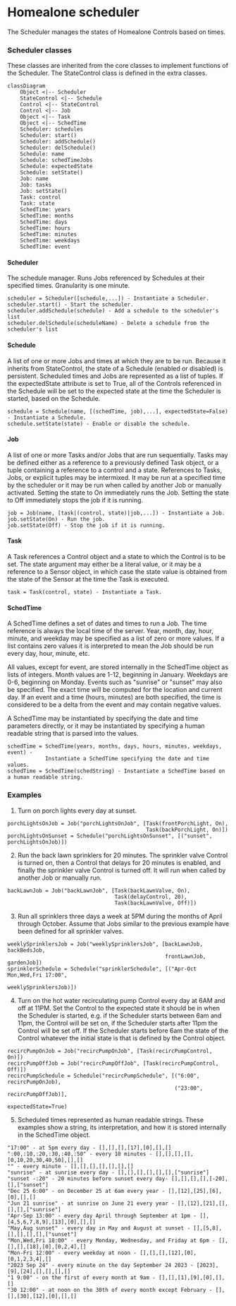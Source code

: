 # Homealone scheduler

The Scheduler manages the states of Homealone Controls based on times.

### Scheduler classes
These classes are inherited from the core classes to implement functions of the Scheduler.  The StateControl class is defined in the extra classes.

```mermaid
classDiagram
	Object <|-- Scheduler
	StateControl <|-- Schedule
    Control <|-- StateControl
    Control <|-- Job
	Object <|-- Task
	Object <|-- SchedTime
	Scheduler: schedules
	Scheduler: start()
	Scheduler: addSchedule()
	Scheduler: delSchedule()
	Schedule: name
    Schedule: schedTimeJobs
    Schedule: expectedState
	Schedule: setState()
	Job: name
	Job: tasks
	Job: setState()
	Task: control
	Task: state
	SchedTime: years
	SchedTime: months
	SchedTime: days
	SchedTime: hours
	SchedTime: minutes
	SchedTime: weekdays
	SchedTime: event
```

#### Scheduler
The schedule manager.  Runs Jobs referenced by Schedules at their specified times.  Granularity is one minute.
```
scheduler = Scheduler([schedule,...]) - Instantiate a Scheduler.
scheduler.start() - Start the scheduler.
scheduler.addSchedule(schedule) - Add a schedule to the scheduler's list
scheduler.delSchedule(scheduleName) - Delete a schedule from the scheduler's list
```
#### Schedule
A list of one or more Jobs and times at which they are to be run.  Because it inherits from StateControl, the state of a Schedule (enabled or disabled) is persistent.  Scheduled times and Jobs are represented as a list of tuples.  If the expectedState attribute is set to True, all of the Controls referenced in the Schedule will be set to the expected state at the time the Scheduler is started, based on the Schedule.
```
schedule = Schedule(name, [(schedTime, job),...], expectedState=False) - Instantiate a Schedule.
schedule.setState(state) - Enable or disable the schedule.
```
#### Job
A list of one or more Tasks and/or Jobs that are run sequentially. Tasks may be defined either as a reference to a previously defined Task object, or a tuple containing a reference to a control and a state.  References to Tasks, Jobs, or explicit tuples may be intermixed.  It may be run at a specified time by the scheduler or it may be run when called by another Job or manually activated.  Setting the state to On immediately runs the Job. Setting the state to Off immediately stops the job if it is running.
```
job = Job(name, [task|(control, state)|job,...]) - Instantiate a Job.
job.setState(On) - Run the job.
job.setState(Off) - Stop the job if it is running.
```
#### Task
A Task references a Control object and a state to which the Control is to be set.  The state argument may either be a literal value, or it may be a reference to a Sensor object, in which case the state value is obtained from the state of the Sensor at the time the Task is executed.
```
task = Task(control, state) - Instantiate a Task.
```
#### SchedTime
A SchedTime defines a set of dates and times to run a Job. The time reference is always the local time of the server.  Year, month, day, hour, minute, and weekday may be specified as a list of zero or more values. If a list contains zero values it is interpreted to mean the Job should be run every day, hour, minute, etc.  

All values, except for event, are stored internally in the SchedTime object as lists of integers.  Month values are 1-12, beginning in January.  Weekdays are 0-6, beginning on Monday. Events such as "sunrise" or "sunset" may also be specified. The exact time will be computed for the location and current day.  If an event and a time (hours, minutes) are both specified, the time is considered to be a delta from the event and may contain negative values.

A SchedTime may be instantiated by specifying the date and time parameters directly, or it may be instantiated by specifying a human readable string that is parsed into the values.
```
schedTime = SchedTime(years, months, days, hours, minutes, weekdays, event) -
            Instantiate a SchedTime specifying the date and time values.
schedTime = SchedTime(schedString) - Instantiate a SchedTime based on a human readable string.
```
### Examples

1. Turn on porch lights every day at sunset.
```
porchLightsOnJob = Job("porchLightsOnJob", [Task(frontPorchLight, On),
                                            Task(backPorchLight, On)])
porchLightsOnSunset = Schedule("porchLightsOnSunset", [("sunset", porchLightsOnJob)])
```
2. Run the back lawn sprinklers for 20 minutes. The sprinkler valve Control is turned on, then a Control that delays for 20 minutes is enabled, and finally the sprinkler valve Control is turned off.  It will run when called by another Job or manually run.
```
backLawnJob = Job("backLawnJob", [Task(backLawnValve, On),
                                  Task(delayControl, 20),
                                  Task(backLawnValve, Off)])
```
3. Run all sprinklers three days a week at 5PM during the months of April through October.  Assume that Jobs similar to the previous example have been defined for all sprinkler valves.
```
weeklySprinklersJob = Job("weeklySprinklersJob", [backLawnJob, backBedsJob,
                                                  frontLawnJob, gardenJob])
sprinklerSchedule = Schedule("sprinklerSchedule", [("Apr-Oct Mon,Wed,Fri 17:00",
                                                    weeklySprinklersJob)])
```
4. Turn on the hot water recirculating pump Control every day at 6AM and off at 11PM.  Set the Control to the expected state it should be in when the Scheduler is started, e.g. if the Scheduler starts between 6am and 11pm, the Control will be set on, if the Scheduler starts after 11pm the Control will be set off.  If the Scheduler starts before 6am the state of the Control whatever the initial state is that is defined by the Control object.
```
recircPumpOnJob = Job("recircPumpOnJob", [Task(recircPumpControl, On)])
recircPumpOffJob = Job("recircPumpOffJob", [Task(recircPumpControl, Off)])
recircPumpSchedule = Schedule("recircPumpSchedule", [("6:00", recircPumpOnJob),
                                                     ("23:00", recircPumpOffJob)],
                                                     expectedState=True)
```
5. Scheduled times represented as human readable strings.  These examples show a string, its interpretation, and how it is stored internally in the SchedTime object.
```
"17:00" - at 5pm every day - [],[],[],[17],[0],[],[]
":00,:10,:20,:30,:40,:50" - every 10 minutes - [],[],[],[],[0,10,20,30,40,50],[],[]
"" - every minute - [],[],[],[],[],[],[]
"sunrise" - at sunrise every day - [],[],[],[],[],[],["sunrise"]
"sunset -:20" - 20 minutes before sunset every day- [],[],[],[],[-20],[],["sunset"]
"Dec 25 6:00" - on December 25 at 6am every year - [],[12],[25],[6],[0],[],[]
"Jun 21 sunrise" - at sunrise on June 21 every year - [],[12],[21],[],[],[],["sunrise"]
"Apr-Sep 13:00" - every day April through September at 1pm - [],[4,5,6,7,8,9],[13],[0],[],[]
"May,Aug sunset" - every day in May and August at sunset - [],[5,8],[],[],[],[],["sunset"]
"Mon,Wed,Fri 18:00" - every Monday, Wednesday, and Friday at 6pm - [],[],[],[18],[0],[0,2,4],[]
"Mon-Fri 12:00" - every weekday at noon - [],[],[],[12],[0],[0,1,2,3,4],[]
"2023 Sep 24" - every minute on the day September 24 2023 - [2023],[9],[24],[],[],[],[]
"1 9:00" - on the first of every month at 9am - [],[],[1],[9],[0],[],[]
"30 12:00" - at noon on the 30th of every month except February - [],[],[30],[12],[0],[],[]
```
